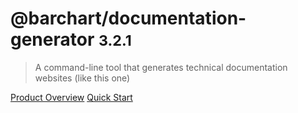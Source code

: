 # @barchart/documentation-generator <small>3.2.1</small>

> A command-line tool that generates technical documentation websites (like this one)

[Product Overview](/content/product_overview)
[Quick Start](/content/quick_start)